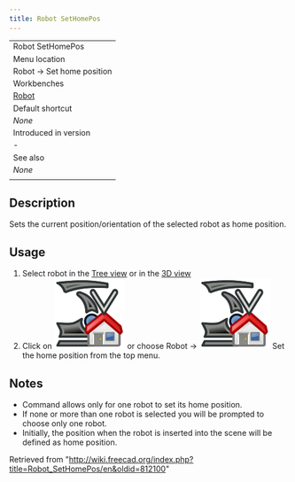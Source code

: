 ```yaml
---
title: Robot SetHomePos
---
```


|                                             |
| ------------------------------------------- |
| Robot SetHomePos                            |
| Menu location                               |
| Robot → Set home position                   |
| Workbenches                                 |
| [Robot](/Robot_Workbench "Robot Workbench") |
| Default shortcut                            |
| _None_                                      |
| Introduced in version                       |
| -                                           |
| See also                                    |
| _None_                                      |
|                                             |

## Description

Sets the current position/orientation of the selected robot as home position.

## Usage

1. Select robot in the [Tree view](/Tree_view "Tree view") or in the [3D view](/3D_view "3D view")
2. Click on ![](/src/assets/images/Robot_SetHomePos.svg) or choose Robot → ![](/src/assets/images/Robot_SetHomePos.svg) Set the home position from the top menu.

## Notes

- Command allows only for one robot to set its home position.
- If none or more than one robot is selected you will be prompted to choose only one robot.
- Initially, the position when the robot is inserted into the scene will be defined as home position.

Retrieved from "<http://wiki.freecad.org/index.php?title=Robot_SetHomePos/en&oldid=812100>"
